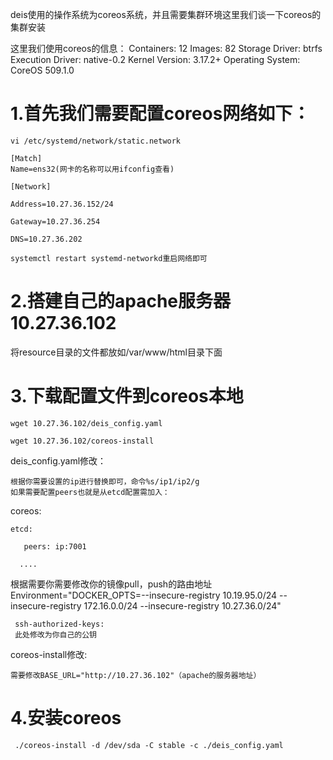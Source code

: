 deis使用的操作系统为coreos系统，并且需要集群环境这里我们谈一下coreos的集群安装

这里我们使用coreos的信息：
    Containers: 12
    Images: 82
    Storage Driver: btrfs
    Execution Driver: native-0.2
    Kernel Version: 3.17.2+
    Operating System: CoreOS 509.1.0

1.首先我们需要配置coreos网络如下：
==============================================================================
    vi /etc/systemd/network/static.network

    [Match]
    Name=ens32(网卡的名称可以用ifconfig查看)

    [Network]

    Address=10.27.36.152/24

    Gateway=10.27.36.254

    DNS=10.27.36.202
 
    systemctl restart systemd-networkd重启网络即可


2.搭建自己的apache服务器 10.27.36.102
==============================================================================

  将resource目录的文件都放如/var/www/html目录下面


3.下载配置文件到coreos本地
==============================================================================
    wget 10.27.36.102/deis_config.yaml

    wget 10.27.36.102/coreos-install

deis_config.yaml修改：

    根据你需要设置的ip进行替换即可，命令%s/ip1/ip2/g
    如果需要配置peers也就是从etcd配置需加入：

   coreos:

    etcd:
  
       peers: ip:7001
     
      ....
 
 根据需要你需要修改你的镜像pull，push的路由地址
     Environment="DOCKER_OPTS=--insecure-registry 10.19.95.0/24 --insecure-registry 172.16.0.0/24  --insecure-registry
     10.27.36.0/24"
     
     ssh-authorized-keys:
     此处修改为你自己的公钥
     

coreos-install修改:

    需要修改BASE_URL="http://10.27.36.102"（apache的服务器地址）


4.安装coreos
==============================================================================
     ./coreos-install -d /dev/sda -C stable -c ./deis_config.yaml 


    
    
